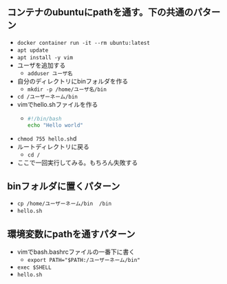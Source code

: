 ## コンテナのubuntuにpathを通す。下の共通のパターン
- `docker container run -it --rm ubuntu:latest`
- `apt update`
- `apt install -y vim`
- ユーザを追加する
  - `adduser ユーザ名`
- 自分のディレクトリにbinフォルダを作る
  - `mkdir -p /home/ユーザ名/bin`
- `cd /ユーザーネーム/bin`
- vimでhello.shファイルを作る
  - ```bash
    #!/bin/bash
    echo "Hello world"
    ```
- `chmod 755 hello.sh`d 
- ルートディレクトリに戻る
  - `cd /`
- ここで一回実行してみる。もちろん失敗する

## binフォルダに置くパターン
- `cp /home/ユーザーネーム/bin  /bin`
- `hello.sh`
## 環境変数にpathを通すパターン
- vimでbash.bashrcファイルの一番下に書く
  - `export PATH="$PATH:/ユーザーネーム/bin"` 
- `exec $SHELL`
- `hello.sh`
